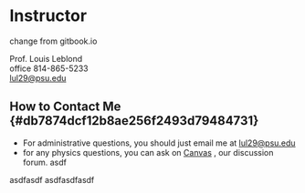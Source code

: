 # Instructor

change from gitbook.io

Prof. Louis Leblond  
office 814-865-5233  
[lul29@psu.edu](mailto:lul29@psu.edu?subject=Phys10%20Instr.%20page%3A)

## How to Contact Me {#db7874dcf12b8ae256f2493d79484731}

* For administrative questions, you should just email me at 
  [lul29@psu.edu](mailto:lul29@psu.edu?subject=Phys10%20Instr.%20page%3A)
* for any physics questions, you can ask on 
  [Canvas](https://psu.instructure.com/coasasdfdfurses/1800051)
  , our discussion forum. asdf


asdfasdf
asdfasdfasdf